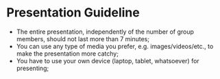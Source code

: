 # Presentation Guideline

- The entire presentation, independently of the number of group members, should not last more than 7 minutes;
- You can use any type of media you prefer, e.g. images/videos/etc., to make the presentation more catchy;
- You have to use your own device (laptop, tablet, whatsoever) for presenting;
